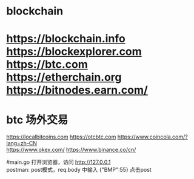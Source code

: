 # blockchain
# https://blockchain.info   https://blockexplorer.com https://btc.com   https://etherchain.org  https://bitnodes.earn.com/

# btc 场外交易   
https://localbitcoins.com   https://otcbtc.com  https://www.coincola.com/?lang=zh-CN     
https://www.okex.com/   https://www.binance.co/cn/   

#main.go
打开浏览器，访问 http://127.0.0.1  
postman: post模式，req.body 中输入 {"BMP":55} 点击post    

